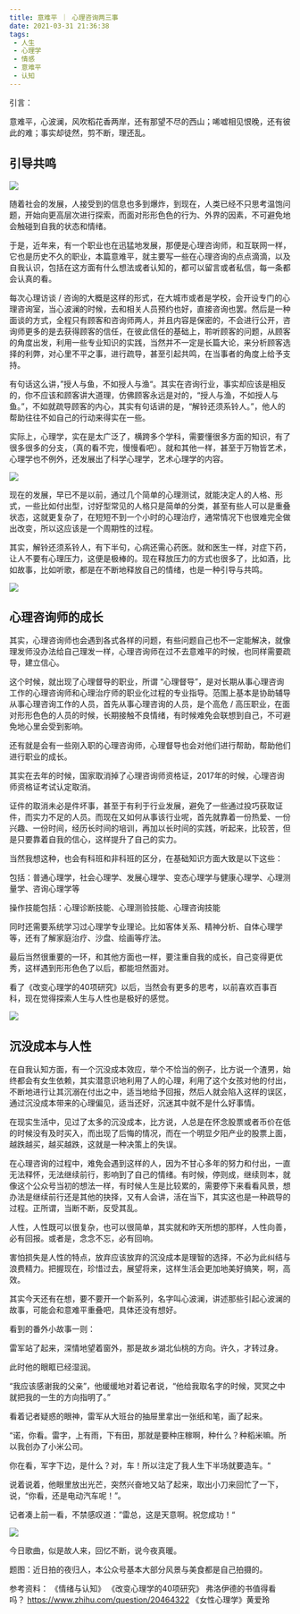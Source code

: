 ```yaml
---
title: 意难平 ｜ 心理咨询两三事
date: 2021-03-31 21:36:38
tags: 
 - 人生
 - 心理学
 - 情感
 - 意难平
 - 认知
---
```


引言：

意难平，心波澜，风吹稻花香两岸，还有那望不尽的西山；唏嘘相见恨晚，还有彼此的难；事实却徒然，剪不断，理还乱。

## 引导共鸣

![](https://dubuqingfeng.oss-cn-hongkong.aliyuncs.com/blog/life/202103-yinanping-xinlizixunliangsanshi-01.webp)

随着社会的发展，人接受到的信息也多到爆炸，到现在，人类已经不只思考温饱问题，开始向更高层次进行探索，而面对形形色色的行为、外界的因素，不可避免地会触碰到自我的状态和情绪。

于是，近年来，有一个职业也在迅猛地发展，那便是心理咨询师，和互联网一样，它也是历史不久的职业，本篇意难平，就主要写一些在心理咨询的点点滴滴，以及自我认识，包括在这方面有什么想法或者认知的，都可以留言或者私信，每一条都会认真的看。

每次心理访谈 / 咨询的大概是这样的形式，在大城市或者是学校，会开设专门的心理咨询室，当心波澜的时候，去和相关人员预约也好，直接咨询也罢。然后是一种面谈的方式，全程只有顾客和咨询师两人，并且内容是保密的，不会进行公开，咨询师更多的是去获得顾客的信任，在彼此信任的基础上，聆听顾客的问题，从顾客的角度出发，利用一些专业知识的实践，当然并不一定是长篇大论，来分析顾客选择的利弊，对心里不平之事，进行疏导，甚至引起共鸣，在当事者的角度上给予支持。

有句话这么讲，”授人与鱼，不如授人与渔“。其实在咨询行业，事实却应该是相反的，你不应该和顾客讲大道理，仿佛顾客永远是对的，“授人与渔，不如授人与鱼。”，不如就疏导顾客的内心，其实有句话讲的是，“解铃还须系铃人。”，他人的帮助往往不如自己的行动来得实在一些。

实际上，心理学，实在是太广泛了，横跨多个学科，需要懂很多方面的知识，有了很多很多的分支，（真的看不完，慢慢看吧）。就和其他一样，甚至于万物皆艺术，心理学也不例外，还发展出了科学心理学，艺术心理学的内容。

![](https://dubuqingfeng.oss-cn-hongkong.aliyuncs.com/blog/life/202103-yinanping-xinlizixunliangsanshi-02.png)

现在的发展，早已不是以前，通过几个简单的心理测试，就能决定人的人格、形式，一些比如付出型，讨好型常见的人格只是简单的分类，甚至有些人可以是重叠状态，这就更复杂了，在短短不到一个小时的心理治疗，通常情况下也很难完全做出改变，所以这应该是一个周期性的过程。

其实，解铃还须系铃人，有下半句，心病还需心药医。就和医生一样，对症下药，让人不要有心理压力，这便是极棒的。现在释放压力的方式也很多了，比如酒，比如故事，比如听歌，都是在不断地释放自己的情绪，也是一种引导与共鸣。

![](https://dubuqingfeng.oss-cn-hongkong.aliyuncs.com/blog/life/202103-yinanping-xinlizixunliangsanshi-03.webp)

## 心理咨询师的成长

其实，心理咨询师也会遇到各式各样的问题，有些问题自己也不一定能解决，就像理发师没办法给自己理发一样，心理咨询师在过不去意难平的时候，也同样需要疏导，建立信心。

这个时候，就出现了心理督导的职业，所谓 “心理督导”，是对长期从事心理咨询工作的心理咨询师和心理治疗师的职业化过程的专业指导。范围上基本是协助辅导从事心理咨询工作的人员，首先从事心理咨询的人员，是个高危 / 高压职业，在面对形形色色的人员的时候，长期接触不良情绪，有时候难免会联想到自己，不可避免地心里会受到影响。

还有就是会有一些刚入职的心理咨询师，心理督导也会对他们进行帮助，帮助他们进行职业的成长。

其实在去年的时候，国家取消掉了心理咨询师资格证，2017年的时候，心理咨询师资格证考试认定取消。

证件的取消未必是件坏事，甚至于有利于行业发展，避免了一些通过投巧获取证件，而实力不足的人员。而现在又如何从事该行业呢，首先就靠着一份热爱、一份兴趣、一份时间，经历长时间的培训，再加以长时间的实践，听起来，比较苦，但是只要靠着自我的信心，这样提升了自己的实力。

当然我想这种，也会有科班和非科班的区分，在基础知识方面大致是以下这些：

包括：普通心理学，社会心理学、发展心理学、变态心理学与健康心理学、心理测量学、咨询心理学等

操作技能包括：心理诊断技能、心理测验技能、心理咨询技能

同时还需要系统学习过心理学专业理论。比如客体关系、精神分析、自体心理学等，还有了解家庭治疗、沙盘、绘画等疗法。

最后当然很重要的一环，和其他方面也一样，要注重自我的成长，自己变得更优秀，这样遇到形形色色了以后，都能坦然面对。

看了《改变心理学的40项研究》以后，当然会有更多的思考，以前喜欢百事百科，现在觉得探索人生与人性也是极好的感觉。

![](https://dubuqingfeng.oss-cn-hongkong.aliyuncs.com/blog/life/202103-yinanping-xinlizixunliangsanshi-04.webp)

## 沉没成本与人性

在自我认知方面，有一个沉没成本效应，举个不恰当的例子，比方说一个渣男，始终都会有女生依赖，其实潜意识地利用了人的心理，利用了这个女孩对他的付出，不断地进行让其沉溺在付出之中，适当地给予回报，然后人就会陷入这样的误区，通过沉没成本带来的心理偏见，适当还好，沉迷其中就不是什么好事情。

在现实生活中，见过了太多的沉没成本，比方说，人总是在怀念股票或者币价在低的时候没有及时买入，而出现了后悔的情况，而在一个明显夕阳产业的股票上面，越跌越买，越买越跌，这就是一种决策上的失误。

在心理咨询的过程中，难免会遇到这样的人，因为不甘心多年的努力和付出，一直无法释怀，无法继续前行，影响到了自己的情绪。有时候，停则成，继续则本，就像这个公众号当初的想法一样，有时候人生是比较累的，需要停下来看看风景，想办法是继续前行还是其他的抉择，又有人会讲，活在当下，其实这也是一种疏导的过程。正所谓，当断不断，反受其乱。

人性，人性既可以很复杂，也可以很简单，其实就和昨天所想的那样，人性向善，必有回报。或者是，念念不忘，必有回响。

害怕损失是人性的特点，放弃应该放弃的沉没成本是理智的选择，不必为此纠结与浪费精力。把握现在，珍惜过去，展望将来，这样生活会更加地美好搞笑，啊，高效。

其实今天还有在想，要不要开一个新系列，名字叫心波澜，讲述那些引起心波澜的故事，可能会和意难平重叠吧，具体还没有想好。

看到的番外小故事一则：

雷军站了起来，深情地望着窗外，那是故乡湖北仙桃的方向。许久，才转过身。

此时他的眼眶已经湿润。

“我应该感谢我的父亲”，他缓缓地对着记者说，“他给我取名字的时候，冥冥之中就把我的一生的方向指明了。”

看着记者疑惑的眼神，雷军从大班台的抽屉里拿出一张纸和笔，画了起来。

“诺，你看。雷字，上有雨，下有田，那就是要种庄稼啊，种什么？种稻米嘛。所以我创办了小米公司。

你在看，军字下边，是什么？对，车！所以注定了我人生下半场就要造车。“

说着说着，他眼里放出光芒，突然兴奋地又站了起来，取出小刀来回忙了一下，说，“你看，还是电动汽车呢！”。

记者凑上前一看，不禁感叹道：”雷总，这是天意啊。祝您成功！“

![](https://dubuqingfeng.oss-cn-hongkong.aliyuncs.com/blog/life/202103-yinanping-xinlizixunliangsanshi-05.webp)

今日歌曲，似是故人来，回忆不断，说今夜真暖。

题图：近日拍的夜归人，本公众号基本大部分风景与美食都是自己拍摄的。

参考资料：
《情绪与认知》
《改变心理学的40项研究》
弗洛伊德的书值得看吗？
https://www.zhihu.com/question/20464322
《女性心理学》黄爱玲

